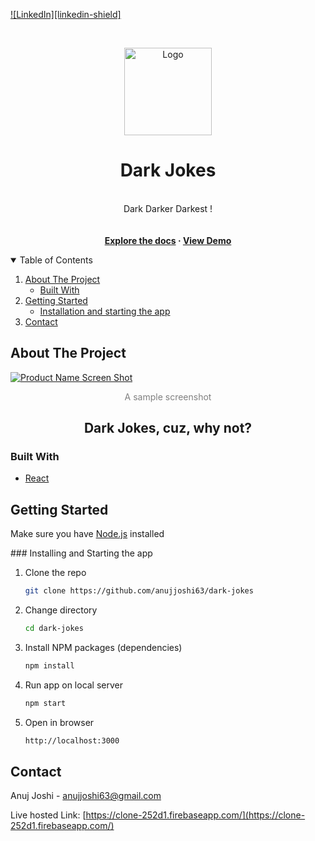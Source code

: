 [![LinkedIn][linkedin-shield]][linkedin-url]

<!-- PROJECT LOGO -->
<br />
<p align="center">
  <a href="https://github.com/anujjoshi63/dark-jokes">
    <img src="https://learning.techfryday.com/anuj/dark.png" alt="Logo" width="140" height="140">
  </a>

  <h1 align="center">Dark Jokes</h1>

  <p align="center">
  <br>
    Dark Darker Darkest !
    <br />
    <br><br>
    <strong>
    	<a href="https://github.com/anujjoshi63/dark-jokes">Explore the docs</a> ·
   		<a href="https://clone-252d1.firebaseapp.com/">View Demo</a>
    </strong>

  </p>
</p>

<!-- TABLE OF CONTENTS -->
<details open="open">
  <summary>Table of Contents</summary>
  <ol>
    <li>
      <a href="#about-the-project">About The Project</a>
      <ul>
        <li><a href="#built-with">Built With</a></li>
      </ul>
    </li>
    <li>
      <a href="#getting-started">Getting Started</a>
      <ul>
        <li><a href="#installation">Installation and starting the app</a></li>
      </ul>
    </li>
    <li><a href="#contact">Contact</a></li>
  </ol>
</details>

<!-- ABOUT THE PROJECT -->
## About The Project

[![Product Name Screen Shot][product-screenshot]](https://clone-252d1.firebaseapp.com/)
<p style="text-align:center; color:grey">A sample screenshot</p>
<center><h2>Dark Jokes, cuz, why not?</h2></center>

### Built With

* [React](https://reactjs.org)

<!-- GETTING STARTED -->
## Getting Started

<p>Make sure you have <a href="https://nodejs.org">Node.js</a> installed</p>
### Installing and Starting the app

1. Clone the repo
   ```sh
   git clone https://github.com/anujjoshi63/dark-jokes
   ```
2. Change directory
   ```sh
   cd dark-jokes
   ```
3. Install NPM packages (dependencies)
   ```sh
   npm install
   ```
4. Run app on local server
   ```sh
   npm start
   ```
5. Open in browser

   ```sh
   http://localhost:3000
	```

<!-- CONTACT -->

## Contact

Anuj Joshi - anujjoshi63@gmail.com

Live hosted Link: [https://clone-252d1.firebaseapp.com/](https://clone-252d1.firebaseapp.com/)

[linkedin-url]: https://linkedin.com/in/thejoshi
[product-screenshot]: https://learning.techfryday.com/anuj/example.png
